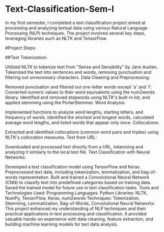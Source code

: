 # Text-Classification-Sem-I

In my first semester, I completed a text classification project aimed at processing and analyzing textual data using various Natural Language Processing (NLP) techniques. The project involved several key steps, leveraging libraries such as NLTK and TensorFlow.

#Project Steps:  
  
##Text Tokenization:

Utilized NLTK to tokenize text from "Sense and Sensibility" by Jane Austen.
Tokenized the text into sentences and words, removing punctuation and filtering out unnecessary characters.
Data Cleaning and Preprocessing:

Removed punctuation and filtered out one-letter words except 'a' and 'I'.
Converted numeric values to their word equivalents using the num2words library.
Identified and removed stopwords using NLTK's built-in list, and applied stemming using the PorterStemmer.
Word Analysis:

Implemented functions to analyze word lengths, starting letters, and frequency of words.
Identified the shortest and longest words, calculated average word lengths, and listed words that appear only once.
Collocations:

Extracted and identified collocations (common word pairs and triples) using NLTK's collocation measures.
Text from URL:

Downloaded and processed text directly from a URL, tokenizing and analyzing it similarly to the local text file.
Text Classification with Neural Networks:

Developed a text classification model using TensorFlow and Keras.
Preprocessed text data, including tokenization, lemmatization, and bag-of-words representation.
Built and trained a Convolutional Neural Network (CNN) to classify text into predefined categories based on training data.
Saved the trained model for future use in text classification tasks.
Tools and Technologies Used:
Programming Languages: Python
Libraries: NLTK, NumPy, TensorFlow, Keras, num2words
Techniques: Tokenization, Stemming, Lemmatization, Bag-of-Words, Convolutional Neural Networks
This project enhanced my understanding of NLP techniques and their practical applications in text processing and classification. It provided valuable hands-on experience with data cleaning, feature extraction, and building machine learning models for text data analysis.

